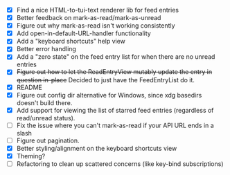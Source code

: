 - [x] Find a nice HTML-to-tui-text renderer lib for feed entries
- [x] Better feedback on mark-as-read/mark-as-unread
- [x] Figure out why mark-as-read isn't working consistently
- [x] Add open-in-default-URL-handler functionality
- [x] Add a "keyboard shortcuts" help view
- [x] Better error handling
- [x] Add a "zero state" on the feed entry list for when there are no unread entries
- [x] ~~Figure out how to let the ReadEntryView mutably update the entry in question in-place~~ Decided to just have the FeedEntryList do it.
- [x] README
- [x] Figure out config dir alternative for Windows, since xdg basedirs doesn't build there.
- [x] Add support for viewing the list of starred feed entries (regardless of read/unread status). 
- [ ] Fix the issue where you can't mark-as-read if your API URL ends in a slash
- [ ] Figure out pagination.
- [x] Better styling/alignment on the keyboard shortcuts view
- [x] Theming?
- [ ] Refactoring to clean up scattered concerns (like key-bind subscriptions)
